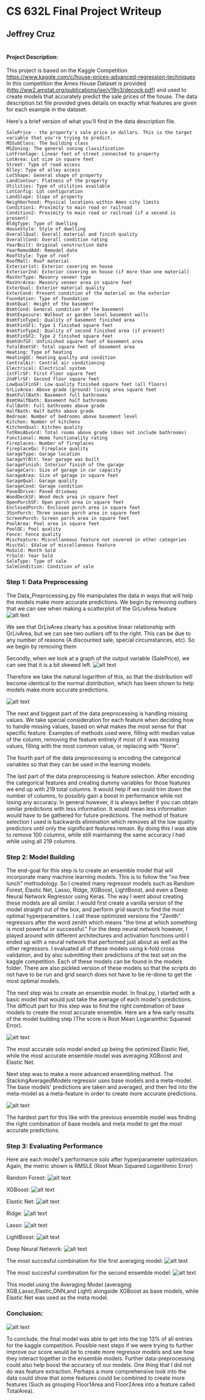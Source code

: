 # CS 632L Final Project Writeup
## Jeffrey Cruz
#
#
#
#### Project Description:
This project is based on the Kaggle Competition https://www.kaggle.com/c/house-prices-advanced-regression-techniques
In this competition the Ames House Dataset is provided (http://ww2.amstat.org/publications/jse/v19n3/decock.pdf) and used to create models that accurately predict the sale prices of the house. The data description.txt file provided gives details on exactly what features are given for each example in the dataset.

Here's a brief version of what you'll find in the data description file.
    
    SalePrice - the property's sale price in dollars. This is the target variable that you're trying to predict.
    MSSubClass: The building class
    MSZoning: The general zoning classification
    LotFrontage: Linear feet of street connected to property
    LotArea: Lot size in square feet
    Street: Type of road access
    Alley: Type of alley access
    LotShape: General shape of property
    LandContour: Flatness of the property
    Utilities: Type of utilities available
    LotConfig: Lot configuration
    LandSlope: Slope of property
    Neighborhood: Physical locations within Ames city limits
    Condition1: Proximity to main road or railroad
    Condition2: Proximity to main road or railroad (if a second is present)
    BldgType: Type of dwelling
    HouseStyle: Style of dwelling
    OverallQual: Overall material and finish quality
    OverallCond: Overall condition rating
    YearBuilt: Original construction date
    YearRemodAdd: Remodel date
    RoofStyle: Type of roof
    RoofMatl: Roof material
    Exterior1st: Exterior covering on house
    Exterior2nd: Exterior covering on house (if more than one material)
    MasVnrType: Masonry veneer type
    MasVnrArea: Masonry veneer area in square feet
    ExterQual: Exterior material quality
    ExterCond: Present condition of the material on the exterior
    Foundation: Type of foundation
    BsmtQual: Height of the basement
    BsmtCond: General condition of the basement
    BsmtExposure: Walkout or garden level basement walls
    BsmtFinType1: Quality of basement finished area
    BsmtFinSF1: Type 1 finished square feet
    BsmtFinType2: Quality of second finished area (if present)
    BsmtFinSF2: Type 2 finished square feet
    BsmtUnfSF: Unfinished square feet of basement area
    TotalBsmtSF: Total square feet of basement area
    Heating: Type of heating
    HeatingQC: Heating quality and condition
    CentralAir: Central air conditioning
    Electrical: Electrical system
    1stFlrSF: First Floor square feet
    2ndFlrSF: Second floor square feet
    LowQualFinSF: Low quality finished square feet (all floors)
    GrLivArea: Above grade (ground) living area square feet
    BsmtFullBath: Basement full bathrooms
    BsmtHalfBath: Basement half bathrooms
    FullBath: Full bathrooms above grade
    HalfBath: Half baths above grade
    Bedroom: Number of bedrooms above basement level
    Kitchen: Number of kitchens
    KitchenQual: Kitchen quality
    TotRmsAbvGrd: Total rooms above grade (does not include bathrooms)
    Functional: Home functionality rating
    Fireplaces: Number of fireplaces
    FireplaceQu: Fireplace quality
    GarageType: Garage location
    GarageYrBlt: Year garage was built
    GarageFinish: Interior finish of the garage
    GarageCars: Size of garage in car capacity
    GarageArea: Size of garage in square feet
    GarageQual: Garage quality
    GarageCond: Garage condition
    PavedDrive: Paved driveway
    WoodDeckSF: Wood deck area in square feet
    OpenPorchSF: Open porch area in square feet
    EnclosedPorch: Enclosed porch area in square feet
    3SsnPorch: Three season porch area in square feet
    ScreenPorch: Screen porch area in square feet
    PoolArea: Pool area in square feet
    PoolQC: Pool quality
    Fence: Fence quality
    MiscFeature: Miscellaneous feature not covered in other categories
    MiscVal: $Value of miscellaneous feature
    MoSold: Month Sold
    YrSold: Year Sold
    SaleType: Type of sale
    SaleCondition: Condition of sale 

### Step 1: Data Preprocessing
 The Data_Preprocessing.py file manipulates the data in ways that will help the models make more accurate predictions. We begin by removing outliers that we can see when making a scatterplot of the GrLivArea feature
 ![alt text]( https://image.prntscr.com/image/NRS312k1R4OhHnB3RuIWNA.png "GrLivArea Plot")
 
 We see that GrLivArea clearly has a positive linear relationship with GrLivArea, but we can see two outliers off to the right. This can be due to any number of reasons (A discounted sale, special circumstances, etc). So we begin by removing them
 
 Secondly, when we look at a graph of the output variable (SalePrice), we can see that it is a bit skewed left.
  ![alt text](https://image.prntscr.com/image/JKqgfVHCSDO3bkjn9DQ8lw.png "Seaborns Plot")
  
  Therefore we take the natural logarithm of this, so that the distribution will become identical to the normal distribution, which has been shown to help models make more accurate predictions.
  
  ![alt text](https://image.prntscr.com/image/qux_OJ9KT66MTf2UJ6qV4w.png "Seaborns Plot")
  
  The next and biggest part of the data preprocessing is handling missing values. We take special consideration for each feature when deciding how to handle missing values, based on what makes the most sense for that specific feature. Examples of methods used were, filling with median value of the column, removing the feature entirely if most of it was missing values, filling with the most common value, or replacing with "None".
  
  The fourth part of the data preprocessing is encoding the categorical variables so that they can be used in the learning models.
  
  The last part of the data preprocessing is feature selection. After encoding the categorical features and creating dummy variables for those features we end up with 219 total columns. It would help if we could trim down the number of columns, to possibly gain a boost in performance while not losing any accuracy. In general however, it is always better if you can obtain similar predictions with less information. It would mean less information would have to be gathered for future predictions. The method of feature selection I used is backwards elimination which removes all the low quality predictors until only the significant features remain. By doing this I was able to remove 100 columns, while still maintaining the same accuracy I had while using all 219 columns.
  
  
  
 ### Step 2: Model Building
 
The end-goal for this step is to create an ensemble model that will incorporate many machine learning models. This is to follow the "no free lunch" methodology. So I created many regressor models such as Random Forest, Elastic Net, Lasso, Ridge, XGBoost, LightBoost, and even a Deep Neural Network Regressor using Keras. The way I went about creating these models are all similar. I would first create a vanilla version of the model straight out of the box, and perform grid search to find the most optimal hyperparameters. I call these optimized versions the "Zenith" regressors after the word zenith which means "the time at which something is most powerful or successful." For the deep neural network however, I played around with different architectures and activation functions until I ended up with a neural network that performed just about as well as the other regressors. I evaluated all of these models using k-fold cross validation, and by also submitting their predictions of the test set on the kaggle competition. Each of these models can be found in the models folder. There are also pickled version of these models so that the scripts do not have to be run and grid search does not have to be re-done to get the most optimal models.

The next step was to create an ensemble model. In final.py, I started with a basic model that would just take the average of each model's predictions. The difficult part for this step was to find the right combination of base models to create the most accurate ensemble. Here are a few early results of the model building step (The score is Root Mean Logaramthic Squared Error).

 ![alt text](https://image.prntscr.com/image/TCjfxgDMQh2tfTBVVw0E_A.png "Early Results")
 
 The most accurate solo model ended up being the optimized Elastic Net, while the most accurate ensemble model was averaging XGBoost and Elastic Net.
 
 Next step was to make a more advanced ensembling method. The StackingAveragedModels regressor uses base models and a meta-model. The base models' predictions are taken and averaged, and then fed into the meta-model as a meta-feature in order to create more accurate predictions.
 
 ![alt text](https://image.prntscr.com/image/jtiUzttFSvikcyH8apicFg.png "StackingAveragedModels")
 
 The hardest part for this like with the previous ensemble model was finding the right combination of base models and meta model to get the most accurate predictions.
 
 ### Step 3: Evaluating Performance
 Here are each model's performance solo after hyperparameter optimization. Again, the metric shown is RMSLE (Root Mean Squared Logarithmic Error)
 
 Random Forest:
 ![alt text](https://image.prntscr.com/image/hgsYVTyDT4uobBJ8-jNKWg.png "RandomForest")
 
 XGBoost:
 ![alt text](https://image.prntscr.com/image/z_awxtdjR16YF1S9wHW90g.png "XGBoost")
 
 Elastic Net:
 ![alt text](https://image.prntscr.com/image/R5aSQ1wlSCeD2UljY9bR4Q.png "Elastic")
 
 Ridge:
 ![alt text](https://image.prntscr.com/image/Esas2iLSS3GOlXh2qLpzbg.png "Ridge")
 
 Lasso:
 ![alt text](https://image.prntscr.com/image/uIgvw3alTm252EhskuzGMw.png "Lasso")
 
 LightBoost:
 ![alt text](https://image.prntscr.com/image/0KIfzlodQg6EzxH0QjYy0Q.png "Light")
 
 Deep Neural Network:
 ![alt text](https://image.prntscr.com/image/SGOwTHqbTySZ_oWddOd5gg.png "DNN")
 
 The most succesful combination for the first averaging model:
![alt text]( https://image.prntscr.com/image/CjOftIpyRsi5M6efoG5x0g.png "StackingAveragedModels")

The most succesful combination for the second ensemble model:
![alt text](https://image.prntscr.com/image/MbsfRqcjR5SvZTDWamkmMQ.png "StackingAveragedModels")

This model using the Averaging Model (averaging XGB,Lasso,Elastic,DNN,and Light) alongside XGBoost as base models, while Elastic Net was used as the meta model. 

### Conclusion:
![alt text](https://image.prntscr.com/image/Iw54fTsjQOC938SOomiIRg.png "StackingAveragedModels")

To conclude, the final model was able to get into the top 13% of all entries for the kaggle competition. Possible next steps if we were trying to further improve our score would be to create more regressor models and see how they interact together in the ensemble models. Further data-preprocessing could also help boost the accuracy of our models. One thing that I did not do was feature extraction. Perhaps a more comprehensive look into the data could show that some features could be combined to create more features (Such as grouping Floor1Area and Floor2Area into a feature called TotalArea). 
